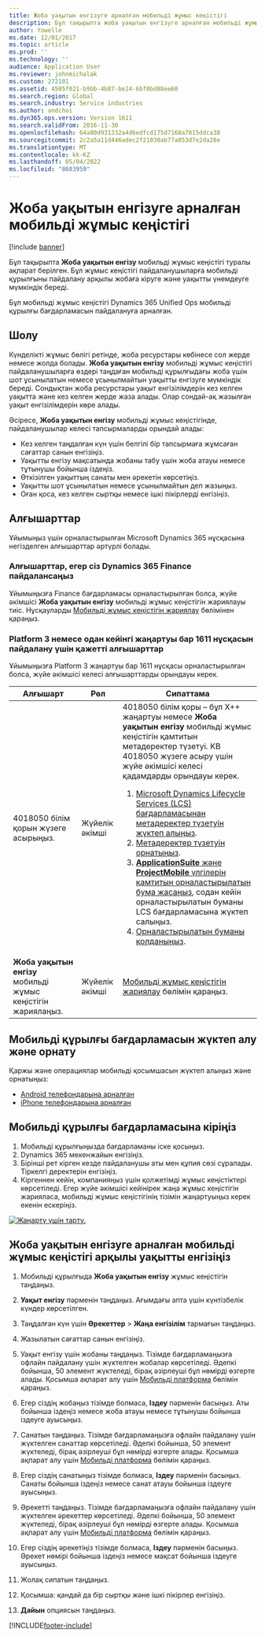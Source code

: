 ```yaml
---
title: Жоба уақытын енгізуге арналған мобильді жұмыс кеңістігі
description: Бұл тақырыпта жоба уақытын енгізуге арналған мобильді жұмыс кеңістігі туралы ақпарат берілген. Бұл жұмыс кеңістігі пайдаланушыларға мобильді құрылғыны пайдалану арқылы жобаға кіруге және уақытты үнемдеуге мүмкіндік береді.
author: Yowelle
ms.date: 12/01/2017
ms.topic: article
ms.prod: ''
ms.technology: ''
audience: Application User
ms.reviewer: johnmichalak
ms.custom: 272101
ms.assetid: 4505f021-b9bb-4b87-be24-6bf0bd88ee60
ms.search.region: Global
ms.search.industry: Service industries
ms.author: andchoi
ms.dyn365.ops.version: Version 1611
ms.search.validFrom: 2016-11-30
ms.openlocfilehash: 64a80d931332a4d6edfcd175d7168a7815ddca38
ms.sourcegitcommit: 2c2a5a11d446adec2f21030ab77a053d7e2da28e
ms.translationtype: MT
ms.contentlocale: kk-KZ
ms.lasthandoff: 05/04/2022
ms.locfileid: "8683959"
---
```

# <a name="project-time-entry-mobile-workspace"></a>Жоба уақытын енгізуге арналған мобильді жұмыс кеңістігі

[!include [banner](../includes/banner.md)]

Бұл тақырыпта **Жоба уақытын енгізу** мобильді жұмыс кеңістігі туралы ақпарат берілген. Бұл жұмыс кеңістігі пайдаланушыларға мобильді құрылғыны пайдалану арқылы жобаға кіруге және уақытты үнемдеуге мүмкіндік береді.

Бұл мобильді жұмыс кеңістігі Dynamics 365 Unified Ops мобильді құрылғы бағдарламасын пайдалануға арналған. 

## <a name="overview"></a>Шолу
Күнделікті жұмыс бөлігі ретінде, жоба ресурстары көбінесе сол жерде немесе жолда болады. **Жоба уақытын енгізу** мобильді жұмыс кеңістігі пайдаланушыларға өздері таңдаған мобильді құрылғыдағы жоба үшін шот ұсынылатын немесе ұсынылмайтын уақытты енгізуге мүмкіндік береді. Сондықтан жоба ресурстары уақыт енгізілімдерін кез келген уақытта және кез келген жерде жаза алады. Олар сондай-ақ жазылған уақыт енгізілімдерін көре алады. 

Әсіресе, **Жоба уақытын енгізу** мобильді жұмыс кеңістігінде, пайдаланушылар келесі тапсырмаларды орындай алады:

-   Кез келген таңдалған күн үшін белгілі бір тапсырмаға жұмсаған сағаттар санын енгізіңіз.
-   Уақытты енгізу мақсатында жобаны табу үшін жоба атауы немесе тұтынушы бойынша іздеңіз.
-   Өткізілген уақыттың санаты мен әрекетін көрсетіңіз.
-   Уақытты шот ұсынылатын немесе ұсынылмайтын деп жазыңыз.
-   Оған қоса, кез келген сыртқы немесе ішкі пікірлерді енгізіңіз.

## <a name="prerequisites"></a>Алғышарттар
Ұйымыңыз үшін орналастырылған Microsoft Dynamics 365 нұсқасына негізделген алғышарттар әртүрлі болады.

### <a name="prerequisites-if-you-use-dynamics-365-finance"></a>Алғышарттар, егер сіз Dynamics 365 Finance пайдалансаңыз
Ұйымыңызға Finance бағдарламасы орналастырылған болса, жүйе әкімшісі **Жоба уақытын енгізу** мобильді жұмыс кеңістігін жариялауы тиіс. Нұсқауларды [Мобильді жұмыс кеңістігін жариялау](/dynamics365/fin-ops-core/dev-itpro/mobile-apps/publish-mobile-workspace) бөлімінен қараңыз.

### <a name="prerequisites-if-you-use-version-1611-with-platform-update-3-or-later"></a>Platform 3 немесе одан кейінгі жаңартуы бар 1611 нұсқасын пайдалану үшін қажетті алғышарттар
Ұйымыңызға Platform 3 жаңартуы бар 1611 нұсқасы орналастырылған болса, жүйе әкімшісі келесі алғышарттарды орындауы керек. 

<table>
<thead>
<tr class="header">
<th>Алғышарт</th>
<th>Рөл</th>
<th>Сипаттама</th>
</tr>
</thead>
<tbody>
<tr class="odd">

<td>4018050 білім қорын жүзеге асырыңыз.</td>
<td>Жүйелік әкімші</td>
<td>4018050 білім қоры – бұл X++ жаңартуы немесе <strong>Жоба уақытын енгізу</strong> мобильді жұмыс кеңістігін қамтитын метадеректер түзетуі. KB 4018050 жүзеге асыру үшін жүйе әкімшісі келесі қадамдарды орындауы керек.
<ol>
<li><a href="/dynamics365/fin-ops-core/dev-itpro/migration-upgrade/download-hotfix-lcs">Microsoft Dynamics Lifecycle Services (LCS) бағдарламасынан метадеректер түзетуін жүктеп алыңыз</a>.</li>
<li><a href="/dynamics365/fin-ops-core/dev-itpro/migration-upgrade/install-metadata-hotfix-package">Метадеректер түзетуін орнатыңыз</a>.</li>
<li><a href="/dynamics365/fin-ops-core/dev-itpro/deployment/create-apply-deployable-package"><strong>ApplicationSuite</strong> және <strong>ProjectMobile</strong> үлгілерін қамтитын орналастырылатын бума жасаңыз</a>, содан кейін орналастырылатын буманы LCS бағдарламасына жүктеп салыңыз.</li>
<li><a href="/dynamics365/fin-ops-core/dev-itpro/deployment/apply-deployable-package-system">Орналастырылатын буманы қолданыңыз</a>.</li>

</ol></td>
</tr>
<tr class="even">
<td><strong>Жоба уақытын енгізу</strong> мобильді жұмыс кеңістігін жариялаңыз.</td>
<td>Жүйелік әкімші</td>
<td><a href="/dynamics365/fin-ops-core/dev-itpro/mobile-apps/publish-mobile-workspace">Мобильді жұмыс кеңістігін жариялау</a> бөлімін қараңыз.</td>
</tr>
</tbody>
</table>

## <a name="download-and-install-the-mobile-app"></a>Мобильді құрылғы бағдарламасын жүктеп алу және орнату

Қаржы және операциялар мобильді қосымшасын жүктеп алыңыз және орнатыңыз:

-   [Android телефондарына арналған](https://go.microsoft.com/fwlink/?linkid=850662)
-   [iPhone телефондарына арналған](https://go.microsoft.com/fwlink/?linkid=850663)

## <a name="sign-in-to-the-mobile-app"></a>Мобильді құрылғы бағдарламасына кіріңіз
1.  Мобильді құрылғыңызда бағдарламаны іске қосыңыз.
2.  Dynamics 365 мекенжайын енгізіңіз.
3.  Бірінші рет кірген кезде пайдаланушы аты мен құпия сөзі сұралады. Тіркелгі деректерін енгізіңіз.
4.  Кіргеннен кейін, компанияңыз үшін қолжетімді жұмыс кеңістіктері көрсетіледі. Егер жүйе әкімшісі кейінірек жаңа жұмыс кеңістігін жарияласа, мобильді жұмыс кеңістігінің тізімін жаңартуыңыз керек екенін ескеріңіз.

[![Жаңарту үшін тарту.](./media/pull-to-refresh-list-of-workspaces-183x300.png)](./media/pull-to-refresh-list-of-workspaces.png)

## <a name="enter-time-by-using-the-project-time-entry-mobile-workspace"></a>Жоба уақытын енгізуге арналған мобильді жұмыс кеңістігі арқылы уақытты енгізіңіз
1.  Мобильді құрылғыда **Жоба уақытын енгізу** жұмыс кеңістігін таңдаңыз.
2.  **Уақыт енгізу** пәрменін таңдаңыз. Ағымдағы апта үшін күнтізбелік күндер көрсетілген.
3.  Таңдалған күн үшін **Әрекеттер** &gt; **Жаңа енгізілім** тармағын таңдаңыз.
4.  Жазылатын сағаттар санын енгізіңіз.
5.  Уақыт енгізу үшін жобаны таңдаңыз. Тізімде бағдарламаңызға офлайн пайдалану үшін жүктелген жобалар көрсетіледі. Әдепкі бойынша, 50 элемент жүктеледі, бірақ әзірлеуші бұл нөмірді өзгерте алады. Қосымша ақпарат алу үшін [Мобильді платформа](/dynamics365/fin-ops-core/dev-itpro/mobile-apps/mobile-app-home-page) бөлімін қараңыз.
6.  Егер сіздің жобаңыз тізімде болмаса, **Іздеу** пәрменін басыңыз. Аты бойынша іздеңіз немесе жоба атауы немесе тұтынушы бойынша іздеуге ауысыңыз.
7.  Санатын таңдаңыз. Тізімде бағдарламаңызға офлайн пайдалану үшін жүктелген санаттар көрсетіледі. Әдепкі бойынша, 50 элемент жүктеледі, бірақ әзірлеуші бұл нөмірді өзгерте алады. Қосымша ақпарат алу үшін [Мобильді платформа](/dynamics365/fin-ops-core/dev-itpro/mobile-apps/mobile-app-home-page) бөлімін қараңыз.
8.  Егер сіздің санатыңыз тізімде болмаса, **Іздеу** пәрменін басыңыз. Санаты бойынша іздеңіз немесе санат атауы бойынша іздеуге ауысыңыз.
9.  Әрекетті таңдаңыз. Тізімде бағдарламаңызға офлайн пайдалану үшін жүктелген әрекеттер көрсетіледі. Әдепкі бойынша, 50 элемент жүктеледі, бірақ әзірлеуші бұл нөмірді өзгерте алады. Қосымша ақпарат алу үшін [Мобильді платформа](/dynamics365/fin-ops-core/dev-itpro/mobile-apps/mobile-app-home-page) бөлімін қараңыз.
10. Егер сіздің әрекетіңіз тізімде болмаса, **Іздеу** пәрменін басыңыз. Әрекет нөмірі бойынша іздеңіз немесе мақсат бойынша іздеуге ауысыңыз.

11. Жолақ сипатын таңдаңыз.
12. Қосымша: қандай да бір сыртқы және ішкі пікірлер енгізіңіз.
13. **Дайын** опциясын таңдаңыз.


[!INCLUDE[footer-include](../includes/footer-banner.md)]